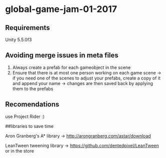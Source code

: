 # global-game-jam-01-2017


## Requirements
Unity 5.5.0f3


## Avoiding merge issues in meta files
1. Always create a prefab for each gameobject in the scene
2. Ensure that there is at most one person working on each game scene
    -> if you need one of the scenes to adjust your prefabs, create a copy of it and append your name
    -> changes are then saved back by applying them to the prefabs

## Recomendations
use Project Rider :)


##libraries to save time

Aron Granberg's A* library -> http://arongranberg.com/astar/download

LeanTween tweening library -> https://github.com/dentedpixel/LeanTween or in the store
